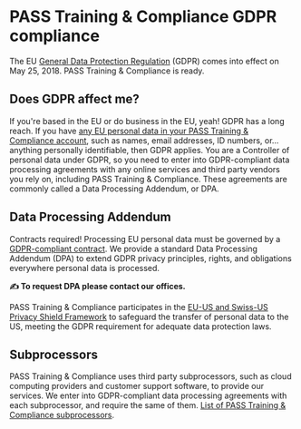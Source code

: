 # PASS Training & Compliance GDPR compliance

The EU [General Data Protection Regulation](https://en.wikipedia.org/wiki/General_Data_Protection_Regulation) (GDPR) comes into effect on May 25, 2018. PASS Training & Compliance is ready.

## Does GDPR affect me?

If you're based in the EU or do business in the EU, yeah! GDPR has a long reach. If you have [any EU personal data in your PASS Training & Compliance account](https://ico.org.uk/for-organisations/guide-to-the-general-data-protection-regulation-gdpr/key-definitions/), such as names, email addresses, ID numbers, or… anything personally identifiable, then GDPR applies. You are a Controller of personal data under GDPR, so you need to enter into GDPR-compliant data processing agreements with any online services and third party vendors you rely on, including PASS Training & Compliance. These agreements are commonly called a Data Processing Addendum, or DPA.

## Data Processing Addendum

Contracts required! Processing EU personal data must be governed by a [GDPR-compliant contract](https://gdpr-info.eu/art-28-gdpr/). We provide a standard Data Processing Addendum (DPA) to extend GDPR privacy principles, rights, and obligations everywhere personal data is processed.

**✍️ To request DPA please contact our offices.**

PASS Training & Compliance participates in the [EU-US and Swiss-US Privacy Shield Framework](privacy-shield.md) to safeguard the transfer of personal data to the US, meeting the GDPR requirement for adequate data protection laws.

## Subprocessors

PASS Training & Compliance uses third party subprocessors, such as cloud computing providers and customer support software, to provide our services. We enter into GDPR-compliant data processing agreements with each subprocessor, and require the same of them. [List of PASS Training & Compliance subprocessors](subprocessors.md).
